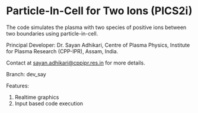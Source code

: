 # Particle-In-Cell for Two Ions (PICS2i)
The code simulates the plasma with two species of positive ions between two boundaries using particle-in-cell.

Principal Developer:
Dr. Sayan Adhikari, Centre of Plasma Physics, Institute for Plasma Research (CPP-IPR), Assam, India.

Contact at sayan.adhikari@cppipr.res.in for more details.

Branch: dev_say

Features:
1. Realtime graphics
2. Input based code execution
